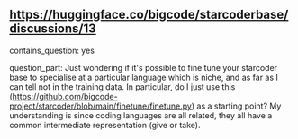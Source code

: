 ## https://huggingface.co/bigcode/starcoderbase/discussions/13

contains_question: yes

question_part: Just wondering if it's possible to fine tune your starcoder base to specialise at a particular language which is niche, and as far as I can tell not in the training data. In particular, do I just use this (https://github.com/bigcode-project/starcoder/blob/main/finetune/finetune.py) as a starting point? My understanding is since coding languages are all related, they all have a common intermediate representation (give or take).